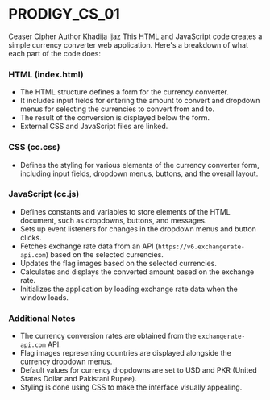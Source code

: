# PRODIGY_CS_01
Ceaser Cipher
Author  Khadija Ijaz
This HTML and JavaScript code creates a simple currency converter web application. Here's a breakdown of what each part of the code does:

### HTML (index.html)
- The HTML structure defines a form for the currency converter.
- It includes input fields for entering the amount to convert and dropdown menus for selecting the currencies to convert from and to.
- The result of the conversion is displayed below the form.
- External CSS and JavaScript files are linked.

### CSS (cc.css)
- Defines the styling for various elements of the currency converter form, including input fields, dropdown menus, buttons, and the overall layout.

### JavaScript (cc.js)
- Defines constants and variables to store elements of the HTML document, such as dropdowns, buttons, and messages.
- Sets up event listeners for changes in the dropdown menus and button clicks.
- Fetches exchange rate data from an API (`https://v6.exchangerate-api.com`) based on the selected currencies.
- Updates the flag images based on the selected currencies.
- Calculates and displays the converted amount based on the exchange rate.
- Initializes the application by loading exchange rate data when the window loads.

### Additional Notes
- The currency conversion rates are obtained from the `exchangerate-api.com` API.
- Flag images representing countries are displayed alongside the currency dropdown menus.
- Default values for currency dropdowns are set to USD and PKR (United States Dollar and Pakistani Rupee).
- Styling is done using CSS to make the interface visually appealing.


